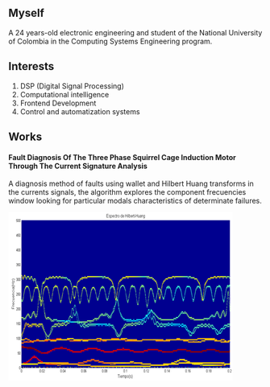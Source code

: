 ## Myself
A 24 years-old electronic engineering and student of the National University of Colombia in the Computing Systems Engineering program.


## Interests
1. DSP (Digital Signal Processing)
2. Computational intelligence
3. Frontend Development
4. Control and automatization systems

## Works

#### Fault Diagnosis Of The Three Phase Squirrel Cage Induction Motor Through The Current Signature Analysis

A diagnosis method of faults using wallet and Hilbert Huang transforms in the currents signals, the algorithm explores the component frecuencies window looking for particular modals characteristics of determinate failures.   

![Decomposition Example](Images\ExampleDianosisFaults.png)
